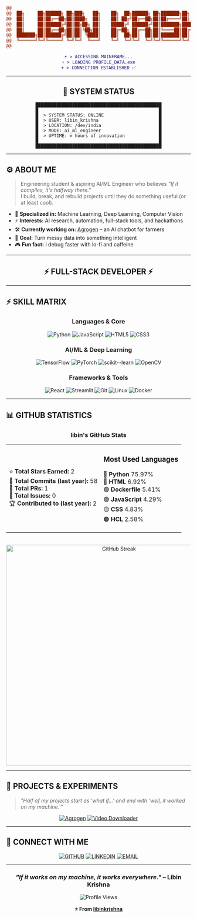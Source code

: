 <div align="center">

```diff
@@                                                                                        @@
@@  ██╗     ██╗██████╗ ██╗███╗   ██╗    ██╗  ██╗██████╗ ██╗███████╗██╗  ██╗███╗   ██╗ █████╗  @@
@@  ██║     ██║██╔══██╗██║████╗  ██║    ██║ ██╔╝██╔══██╗██║██╔════╝██║  ██║████╗  ██║██╔══██╗ @@
@@  ██║     ██║██████╔╝██║██╔██╗ ██║    █████╔╝ ██████╔╝██║███████╗███████║██╔██╗ ██║███████║ @@
@@  ██║     ██║██╔══██╗██║██║╚██╗██║    ██╔═██╗ ██╔══██╗██║╚════██║██╔══██║██║╚██╗██║██╔══██║ @@
@@  ███████╗██║██████╔╝██║██║ ╚████║    ██║  ██╗██║  ██║██║███████║██║  ██║██║ ╚████║██║  ██║ @@
@@  ╚══════╝╚═╝╚═════╝ ╚═╝╚═╝  ╚═══╝    ╚═╝  ╚═╝╚═╝  ╚═╝╚═╝╚══════╝╚═╝  ╚═╝╚═╝  ╚═══╝╚═╝  ╚═╝ @@
@@                                                                                        @@
```

```diff
+ > ACCESSING MAINFRAME...
+ > LOADING PROFILE_DATA.exe
+ > CONNECTION ESTABLISHED ✅
```

</div>

---

<div align="center">

## 🔧 SYSTEM STATUS

```
████████████████████████████████████████████████
█                                              █
█  > SYSTEM STATUS: ONLINE                     █
█  > USER: libin_krishna                       █
█  > LOCATION: /dev/india                      █
█  > MODE: ai_ml_engineer                      █
█  > UPTIME: ∞ hours of innovation             █
█                                              █
████████████████████████████████████████████████
```

</div>

---

## ⚙️ ABOUT ME

> Engineering student & aspiring AI/ML Engineer who believes *"If it compiles, it's halfway there."*  
> I build, break, and rebuild projects until they do something useful (or at least cool).

- 🧠 **Specialized in:** Machine Learning, Deep Learning, Computer Vision
- ⚡ **Interests:** AI research, automation, full-stack tools, and hackathons
- 🛠 **Currently working on:** [Agrogen](https://github.com/libinkrishna/Agrogen) – an AI chatbot for farmers
- 🎯 **Goal:** Turn messy data into something intelligent
- 🎮 **Fun fact:** I debug faster with lo-fi and caffeine

---

<div align="center">

## ⚡ FULL-STACK DEVELOPER ⚡

</div>

---

## ⚡ SKILL MATRIX

<div align="center">

### Languages & Core
![Python](https://img.shields.io/badge/Python-3776AB?style=for-the-badge&logo=python&logoColor=white)
![JavaScript](https://img.shields.io/badge/JavaScript-F7DF1E?style=for-the-badge&logo=javascript&logoColor=black)
![HTML5](https://img.shields.io/badge/HTML5-E34F26?style=for-the-badge&logo=html5&logoColor=white)
![CSS3](https://img.shields.io/badge/CSS3-1572B6?style=for-the-badge&logo=css3&logoColor=white)

### AI/ML & Deep Learning
![TensorFlow](https://img.shields.io/badge/TensorFlow-FF6F00?style=for-the-badge&logo=tensorflow&logoColor=white)
![PyTorch](https://img.shields.io/badge/PyTorch-EE4C2C?style=for-the-badge&logo=pytorch&logoColor=white)
![scikit--learn](https://img.shields.io/badge/scikit--learn-F7931E?style=for-the-badge&logo=scikit-learn&logoColor=white)
![OpenCV](https://img.shields.io/badge/OpenCV-5C3EE8?style=for-the-badge&logo=opencv&logoColor=white)

### Frameworks & Tools
![React](https://img.shields.io/badge/React-20232A?style=for-the-badge&logo=react&logoColor=61DAFB)
![Streamlit](https://img.shields.io/badge/Streamlit-FF4B4B?style=for-the-badge&logo=streamlit&logoColor=white)
![Git](https://img.shields.io/badge/Git-F05032?style=for-the-badge&logo=git&logoColor=white)
![Linux](https://img.shields.io/badge/Linux-FCC624?style=for-the-badge&logo=linux&logoColor=black)
![Docker](https://img.shields.io/badge/Docker-2496ED?style=for-the-badge&logo=docker&logoColor=white)

</div>

---

## 📊 GITHUB STATISTICS

<div align="center">

### libin's GitHub Stats

<table>
<tr>
<td>

⭐ **Total Stars Earned:** 2  
📝 **Total Commits (last year):** 58  
🔀 **Total PRs:** 1  
🐛 **Total Issues:** 0  
🏆 **Contributed to (last year):** 2

</td>
<td>

### Most Used Languages

🔵 **Python** 75.97%  
🔴 **HTML** 6.92%  
🟣 **Dockerfile** 5.41%  
🟢 **JavaScript** 4.29%  
🟡 **CSS** 4.83%  
🟠 **HCL** 2.58%

</td>
</tr>
</table>

<br>

<img src="https://github-readme-streak-stats.herokuapp.com/?user=libinkrishna&theme=radical&hide_border=true" alt="GitHub Streak" width="600"/>

</div>

---

## 🚀 PROJECTS & EXPERIMENTS

> *"Half of my projects start as 'what if…' and end with 'well, it worked on my machine.'"*

<div align="center">

[![Agrogen](https://github-readme-stats.vercel.app/api/pin/?username=libinkrishna&repo=Agrogen&theme=radical&hide_border=true)](https://github.com/libinkrishna/Agrogen)
[![Video Downloader](https://github-readme-stats.vercel.app/api/pin/?username=libinkrishna&repo=video-downloader&theme=radical&hide_border=true)](https://github.com/libinkrishna/video-downloader)

</div>

---

## 📡 CONNECT WITH ME

<div align="center">

[![GITHUB](https://img.shields.io/badge/GITHUB-LIBINKRISHNA-181717?style=for-the-badge&logo=github)](https://github.com/libinkrishna)
[![LINKEDIN](https://img.shields.io/badge/LINKEDIN-LIBIN_KRISHNA-0A66C2?style=for-the-badge&logo=linkedin)](https://linkedin.com/in/libinkrishna)
[![EMAIL](https://img.shields.io/badge/EMAIL-LIBINKRISHNA@GMAIL.COM-EA4335?style=for-the-badge&logo=gmail&logoColor=white)](mailto:libinkrishna@gmail.com)

</div>

---

<div align="center">

### *"If it works on my machine, it works everywhere."* – Libin Krishna

![Profile Views](https://komarev.com/ghpvc/?username=libinkrishna&style=for-the-badge&color=00ff99)

**⭐ From [libinkrishna](https://github.com/libinkrishna)**

</div>
